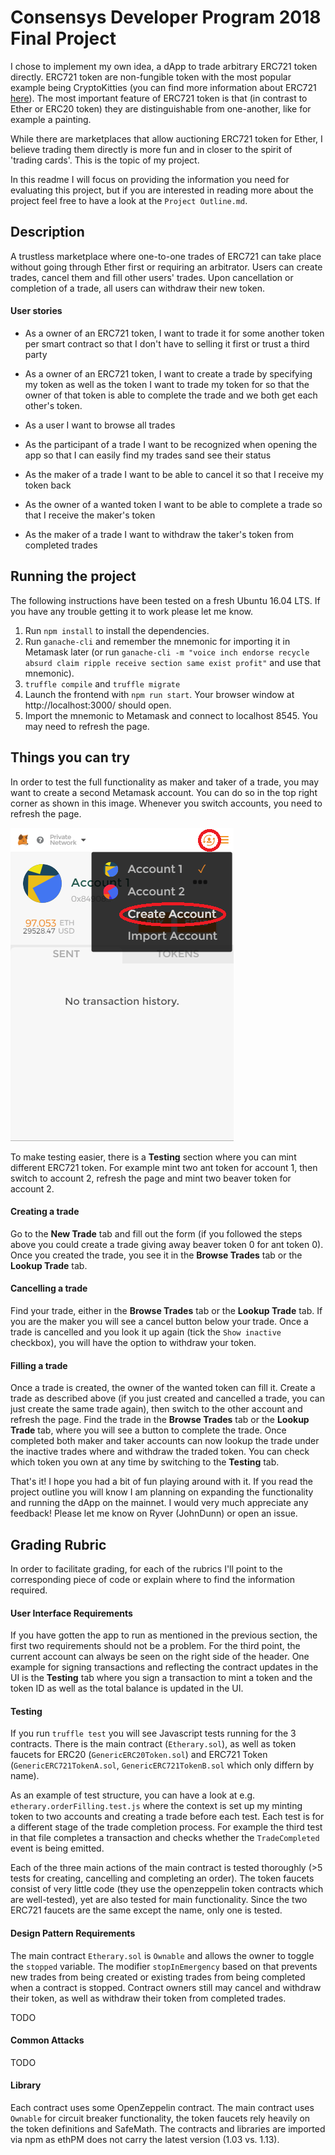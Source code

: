 # Consensys Developer Program 2018 Final Project
I chose to implement my own idea, a dApp to trade arbitrary ERC721 token directly. ERC721 token are non-fungible token with the most popular example being CryptoKitties (you can find more information about ERC721 [here](http://erc721.org/)). The most important feature of ERC721 token is that (in contrast to Ether or ERC20 token) they are distinguishable from one-another, like for example a painting.

While there are marketplaces that allow auctioning ERC721 token for Ether, I believe trading them directly is more fun and in closer to the spirit of 'trading cards'. This is the topic of my project.

In this readme I will focus on providing the information you need for evaluating this project, but if you are interested in reading more about the project feel free to have a look at the `Project Outline.md`.

## Description
A trustless marketplace where one-to-one trades of ERC721 can take place without going through Ether first or requiring an arbitrator. Users can create trades, cancel them and fill other users' trades. Upon cancellation or completion of a trade, all users can withdraw their new token.


#### User stories
- As a owner of an ERC721 token, I want to trade it for some another token per smart contract so that I don't have to selling it first or trust a third party

- As a owner of an ERC721 token, I want to create a trade by specifying my token as well as the token I want to trade my token for so that the owner of that token is able to complete the trade and we both get each other's token.

- As a user I want to browse all trades

- As the participant of a trade I want to be recognized when opening the app so that I can  easily find my trades sand see their status

- As the maker of a trade I want to be able to cancel it so that I receive my token back

- As the owner of a wanted token I want to be able to complete a trade so that I receive the maker's token

- As the maker of a trade I want to withdraw the taker's token from completed trades


## Running the project
The following instructions have been tested on a fresh Ubuntu 16.04 LTS. If you have any trouble getting it to work please let me know.

1. Run `npm install` to install the dependencies.
2. Run `ganache-cli` and remember the mnemonic for importing it in Metamask later (or run `ganache-cli -m "voice inch endorse recycle absurd claim ripple receive section same exist profit"` and use that mnemonic).
3. `truffle compile` and `truffle migrate`
4. Launch the frontend with `npm run start`. Your browser window at http://localhost:3000/ should open.
5. Import the mnemonic to Metamask and connect to localhost 8545. You may need to refresh the page.

## Things you can try
In order to test the full functionality as maker and taker of a trade, you may want to create a second Metamask account. You can do so in the top right corner as shown in this image. Whenever you switch accounts, you need to refresh the page.

![Account setup](/img/metamaskAccount.png)


To make testing easier, there is a <b>Testing</b> section where you can mint different ERC721 token.
For example mint two ant token for account 1, then switch to account 2, refresh the page and mint two beaver token for account 2.

#### Creating a trade
Go to the <b>New Trade</b> tab and fill out the form (if you followed the steps above you could create a trade giving away beaver token 0 for ant token 0). Once you created the trade, you see it in the <b>Browse Trades</b> tab or the <b>Lookup Trade</b> tab.

#### Cancelling a trade
Find your trade, either in the <b>Browse Trades</b> tab or the <b>Lookup Trade</b> tab. If you are the maker you will see a cancel button below your trade. Once a trade is cancelled and you look it up again (tick the `Show inactive` checkbox), you will have the option to withdraw your token.

#### Filling a trade
Once a trade is created, the owner of the wanted token can fill it. Create a trade as described above (if you just created and cancelled a trade, you can just create the same trade again), then switch to the other account and refresh the page. Find the trade in the <b>Browse Trades</b> tab or the <b>Lookup Trade</b> tab, where you will see a button to complete the trade. Once completed both maker and taker accounts can now lookup the trade under the inactive trades where and withdraw the traded token. You can check which token you own at any time by switching to the <b>Testing</b> tab.


That's it! I hope you had a bit of fun playing around with it. If you read the project outline you will know I am planning on expanding the functionality and running the dApp on the mainnet. I would very much appreciate any feedback! Please let me know on Ryver (JohnDunn) or open an issue.



## Grading Rubric
In order to facilitate grading, for each of the rubrics I'll point to the corresponding piece of code or explain where to find the information required.

#### User Interface Requirements
If you have gotten the app to run as mentioned in the previous section, the first two requirements should not be a problem. For the third point, the current account can always be seen on the right side of the header. One example for signing transactions and reflecting the contract updates in the UI is the <b>Testing</b> tab where you sign a transaction to mint a token and the token ID as well as the total balance is updated in the UI.

#### Testing
If you run `truffle test` you will see Javascript tests running for the 3 contracts.
There is the main contract (`Etherary.sol`), as well as token faucets for ERC20 (`GenericERC20Token.sol`) and ERC721 Token (`GenericERC721TokenA.sol`, `GenericERC721TokenB.sol` which only differn by name).

As an example of test structure, you can have a look at e.g. `etherary.orderFilling.test.js` where the context is set up my minting token to two accounts and creating a trade before each test. Each test is for a different stage of the trade completion process. For example the third test in that file completes a transaction and checks whether the `TradeCompleted` event is being emitted.

Each of the three main actions of the main contract is tested thoroughly (>5 tests for creating, cancelling and completing an order). The token faucets consist of very little code (they use the openzeppelin token contracts which are well-tested), yet are also tested for main functionality. Since the two ERC721 faucets are the same except the name, only one is tested.

#### Design Pattern Requirements
The main contract `Etherary.sol` is `Ownable` and allows the owner to toggle the `stopped` variable. The modifier `stopInEmergency` based on that prevents new trades from being created or existing trades from being completed when a contract is stopped. Contract owners still may cancel and withdraw their token, as well as withdraw their token from completed trades.

TODO

#### Common Attacks

TODO

#### Library
Each contract uses some OpenZeppelin contract. The main contract uses `Ownable` for circuit breaker functionality, the token faucets rely heavily on the token definitions and SafeMath. The contracts and libraries are imported via npm as ethPM does not carry the latest version (1.03 vs. 1.13).
